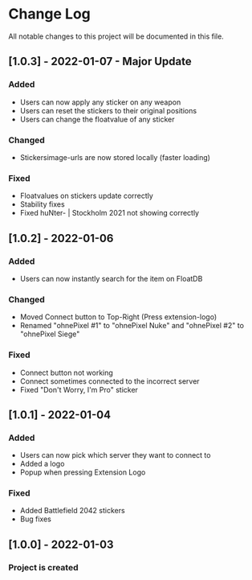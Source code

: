 # Change Log
All notable changes to this project will be documented in this file.

## [1.0.3] - 2022-01-07 - Major Update

### Added
- Users can now apply any sticker on any weapon
- Users can reset the stickers to their original positions
- Users can change the floatvalue of any sticker

### Changed
- Stickersimage-urls are now stored locally (faster loading)

### Fixed
- Floatvalues on stickers update correctly
- Stability fixes
- Fixed huNter- | Stockholm 2021 not showing correctly
 
 
## [1.0.2] - 2022-01-06

### Added
- Users can now instantly search for the item on FloatDB

### Changed
- Moved Connect button to Top-Right (Press extension-logo)
- Renamed "ohnePixel #1" to "ohnePixel Nuke" and "ohnePixel #2" to "ohnePixel Siege"

### Fixed
- Connect button not working
- Connect sometimes connected to the incorrect server
- Fixed "Don't Worry, I'm Pro" sticker

 
## [1.0.1] - 2022-01-04

### Added
- Users can now pick which server they want to connect to
- Added a logo
- Popup when pressing Extension Logo

### Fixed
- Added Battlefield 2042 stickers
- Bug fixes


## [1.0.0] - 2022-01-03
 
### Project is created
 
